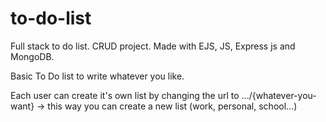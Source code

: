 # to-do-list
Full stack to do list. CRUD project. Made with EJS, JS, Express js and MongoDB.

Basic To Do list to write whatever you like.

Each user can create it's own list by changing the url to .../{whatever-you-want} -> this way you can create a new list (work, personal, school...)




